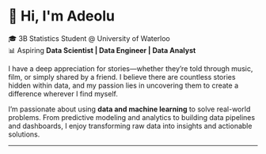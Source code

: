 # 👋 Hi, I'm Adeolu  

🎓 3B Statistics Student @ University of Waterloo  
📊 Aspiring **Data Scientist | Data Engineer | Data Analyst**  

I have a deep appreciation for stories—whether they’re told through music, film, or simply shared by a friend. I believe there are countless stories hidden within data, and my passion lies in uncovering them to create a difference wherever I find myself.  

I’m passionate about using **data and machine learning** to solve real-world problems. From predictive modeling and analytics to building data pipelines and dashboards, I enjoy transforming raw data into insights and actionable solutions.  

---
